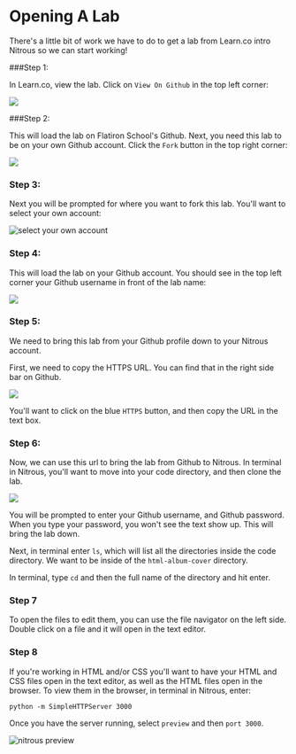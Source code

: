 # Opening A Lab

There's a little bit of work we have to do to get a lab from Learn.co intro Nitrous so we can start working!

###Step 1:

In Learn.co, view the lab. Click on `View On Github` in the top left corner:

<img src="https://s3.amazonaws.com/after-school-assets/view-on-github.png">


###Step 2:

This will load the lab on Flatiron School's Github. Next, you need this lab to be on your own Github account. Click the `Fork` button in the top right corner:

<img src="https://s3.amazonaws.com/after-school-assets/lab-on-github.png">


### Step 3:

Next you will be prompted for where you want to fork this lab. You'll want to select your own account:

<img src="https://s3.amazonaws.com/after-school-assets/fork-to-account.png" alt="select your own account">


### Step 4:

This will load the lab on your Github account. You should see in the top left corner your Github username in front of the lab name:

<img src="https://s3.amazonaws.com/after-school-assets/forked.png">

### Step 5:

We need to bring this lab from your Github profile down to your Nitrous account. 

First, we need to copy the HTTPS URL. You can find that in the right side bar on Github. 

<img src="https://s3.amazonaws.com/after-school-assets/https-clone.png">

You'll want to click on the blue `HTTPS` button, and then copy the URL in the text box.


### Step 6:

Now, we can use this url to bring the lab from Github to Nitrous. In terminal in Nitrous, you'll want to move into your code directory, and then clone the lab.

<img src="https://s3.amazonaws.com/after-school-assets/https-clone.png">

You will be prompted to enter your Github username, and Github password. When you type your password, you won't see the text show up. This will bring the lab down. 

Next, in terminal enter `ls`, which will list all the directories inside the code directory. We want to be inside of the `html-album-cover` directory. 

In terminal, type `cd` and then the full name of the directory and hit enter.

### Step 7

To open the files to edit them, you can use the file navigator on the left side. Double click on a file and it will open in the text editor.

### Step 8

If you're working in HTML and/or CSS you'll want to have your HTML and CSS files open in the text editor, as well as the HTML files open in the browser. To view them in the browser, in terminal in Nitrous, enter:

```
python -m SimpleHTTPServer 3000
```

Once you have the server running, select `preview` and then `port 3000`.

<img src="https://s3.amazonaws.com/after-school-assets/nitrous-preview.png" alt="nitrous preview">
